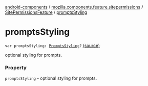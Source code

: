[android-components](../../index.md) / [mozilla.components.feature.sitepermissions](../index.md) / [SitePermissionsFeature](index.md) / [promptsStyling](./prompts-styling.md)

# promptsStyling

`var promptsStyling: `[`PromptsStyling`](-prompts-styling/index.md)`?` [(source)](https://github.com/mozilla-mobile/android-components/blob/master/components/feature/sitepermissions/src/main/java/mozilla/components/feature/sitepermissions/SitePermissionsFeature.kt#L74)

optional styling for prompts.

### Property

`promptsStyling` - optional styling for prompts.